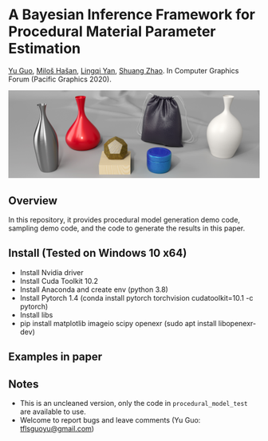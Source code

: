 # A Bayesian Inference Framework for Procedural Material Parameter Estimation

[Yu Guo](https://tflsguoyu.github.io/), [Miloš Hašan](http://miloshasan.net/), [Lingqi Yan](https://sites.cs.ucsb.edu/~lingqi/), [Shuang Zhao](https://shuangz.com/). 
In Computer Graphics Forum (Pacific Graphics 2020). 

<img src="https://github.com/tflsguoyu/proceduralmat_suppl/blob/master/github/teaser.jpg" width="750px">

## Overview
In this repository, it provides procedural model generation demo code, sampling demo code, and the code to generate the results in this paper. 

## Install (Tested on Windows 10 x64)  
  - Install Nvidia driver 
  - Install Cuda Toolkit 10.2
  - Install Anaconda and create env (python 3.8)
  - Install Pytorch 1.4 (conda install pytorch torchvision cudatoolkit=10.1 -c pytorch) 
  - Install libs
  - pip install matplotlib imageio scipy openexr (sudo apt install libopenexr-dev)
   
## Examples in paper

## Notes
 - This is an uncleaned version, only the code in `procedural_model_test` are available to use.  
 - Welcome to report bugs and leave comments (Yu Guo: tflsguoyu@gmail.com)
